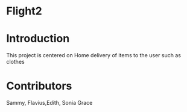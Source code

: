 # Flight2
# Introduction
This project is centered on Home delivery of items to the user such as clothes

# Contributors
Sammy, Flavius,Edith, Sonia Grace 
